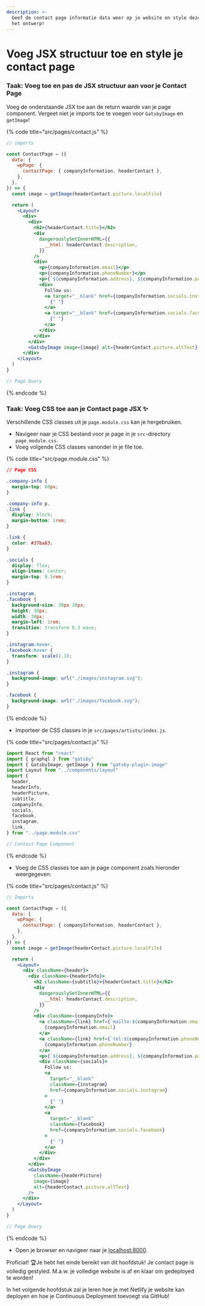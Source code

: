 ```yaml
---
description: >-
  Geef de contact page informatie data weer op je website en style deze volgens
  het ontwerp!
---
```


# Voeg JSX structuur toe en style je contact page

### Taak: Voeg toe en pas de JSX structuur aan voor je Contact Page

Voeg de onderstaande JSX toe aan de return waarde van je page component. Vergeet niet je imports toe te voegen voor `GatsbyImage` en `getImage`!

{% code title="src/pages/contact.js" %}
```jsx
// imports

const ContactPage = ({
  data: {
    wpPage: {
      contactPage: { companyInformation, headerContact },
    },
  },
}) => {
  const image = getImage(headerContact.picture.localFile)

  return (
    <Layout>
      <div>
        <div>
          <h2>{headerContact.title}</h2>
          <div
            dangerouslySetInnerHTML={{
              __html: headerContact.description,
            }}
          />
          <div>
            <p>{companyInformation.email}</p>
            <p>{companyInformation.phoneNumber}</p>
            <p>{`${companyInformation.address}, ${companyInformation.postcode} ${companyInformation.city}`}</p>
            <div>
              Follow us:
              <a target="__blank" href={companyInformation.socials.instagram}>
                {" "}
              </a>
              <a target="__blank" href={companyInformation.socials.facebook}>
                {" "}
              </a>
            </div>
          </div>
        </div>
        <GatsbyImage image={image} alt={headerContact.picture.altText} />
      </div>
    </Layout>
  )
}

// Page Query
```
{% endcode %}

### Taak: Voeg CSS toe aan je Contact page JSX  ✨

Verschillende CSS classes uit je `page.module.css` kan je hergebruiken.

* Navigeer naar je CSS bestand voor je page in je `src`-directory `page.module.css`.
* Voeg volgende CSS classes vanonder in je file toe.

{% code title="src/page.module.css" %}
```css
// Page CSS

.company-info {
  margin-top: 60px;
}

.company-info p,
.link {
  display: block;
  margin-bottom: 1rem;
}

.link {
  color: #37ba83;
}

.socials {
  display: flex;
  align-items: center;
  margin-top: 0.5rem;
}

.instagram,
.facebook {
  background-size: 30px 30px;
  height: 30px;
  width: 30px;
  margin-left: 1rem;
  transition: transform 0.3 ease;
}

.instagram:hover,
.facebook:hover {
  transform: scale(1.1);
}

.instagram {
  background-image: url("./images/instagram.svg");
}

.facebook {
  background-image: url("./images/facebook.svg");
}
```
{% endcode %}

* Importeer de CSS classes in je `src/pages/artists/index.js`.

{% code title="src/pages/contact.js" %}
```jsx
import React from "react"
import { graphql } from "gatsby"
import { GatsbyImage, getImage } from "gatsby-plugin-image"
import Layout from "../components/layout"
import {
  header,
  headerInfo,
  headerPicture,
  subtitle,
  companyInfo,
  socials,
  facebook,
  instagram,
  link,
} from "../page.module.css"

// Contact Page Component
```
{% endcode %}

* Voeg de CSS classes toe aan je page component zoals hieronder weergegeven:

{% code title="src/pages/contact.js" %}
```jsx
// Imports

const ContactPage = ({
  data: {
    wpPage: {
      contactPage: { companyInformation, headerContact },
    },
  },
}) => {
  const image = getImage(headerContact.picture.localFile)

  return (
    <Layout>
      <div className={header}>
        <div className={headerInfo}>
          <h2 className={subtitle}>{headerContact.title}</h2>
          <div
            dangerouslySetInnerHTML={{
              __html: headerContact.description,
            }}
          />
          <div className={companyInfo}>
            <a className={link} href={`mailto:${companyInformation.email}`}>
              {companyInformation.email}
            </a>
            <a className={link} href={`tel:${companyInformation.phoneNumber}`}>
              {companyInformation.phoneNumber}
            </a>
            <p>{`${companyInformation.address}, ${companyInformation.postcode} ${companyInformation.city}`}</p>
            <div className={socials}>
              Follow us:
              <a
                target="__blank"
                className={instagram}
                href={companyInformation.socials.instagram}
              >
                {" "}
              </a>
              <a
                target="__blank"
                className={facebook}
                href={companyInformation.socials.facebook}
              >
                {" "}
              </a>
            </div>
          </div>
        </div>
        <GatsbyImage
          className={headerPicture}
          image={image}
          alt={headerContact.picture.altText}
        />
      </div>
    </Layout>
  )
}

// Page Query
```
{% endcode %}

* Open je browser en navigeer naar je [localhost:8000](http://localhost:8000).

Proficiat! 🏆Je hebt het einde bereikt van dit hoofdstuk! Je contact page is volledig gestyled. M.a.w. je volledige website is af en klaar om gedeployed te worden!

In het volgende hoofdstuk zal je leren hoe je met Netlify je website kan deployen en hoe je Continuous Deployment toevoegt via GitHub!

